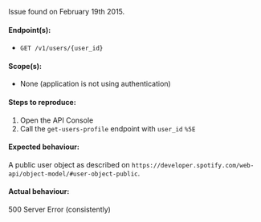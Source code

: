 <!--

Thanks for your interest in the Spotify Web API!
If you're submitting a bug, please use the following template.
If your issue is a feature request, please include your use-case so that we have all the necessary info.

-->

<!-- Title: Cannot retrieve profile for user with user ID "^" -->

Issue found on February 19th 2015.

#### Endpoint(s):
* `GET /v1/users/{user_id}`

#### Scope(s):
* None (application is not using authentication)

#### Steps to reproduce:
1. Open the API Console
2. Call the `get-users-profile` endpoint with `user_id` `%5E`

#### Expected behaviour:
A public user object as described on `https://developer.spotify.com/web-api/object-model/#user-object-public`.

#### Actual behaviour:
500 Server Error (consistently)

